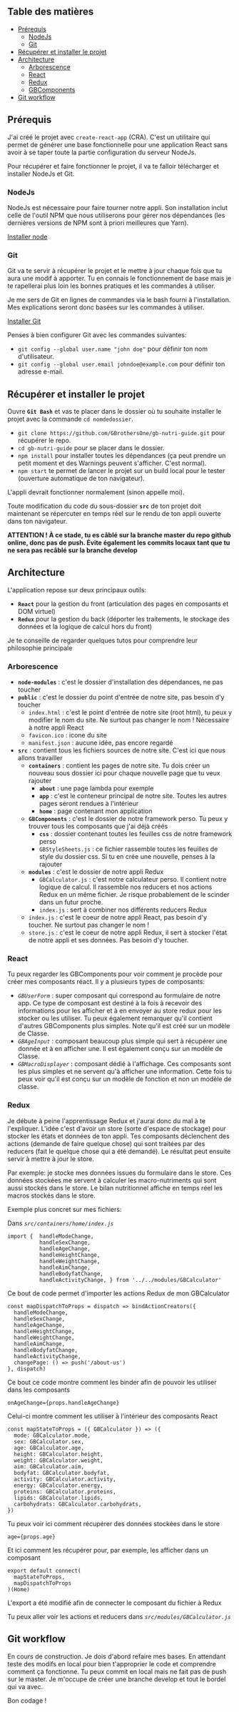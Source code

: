 ## Table des matières
- [Prérequis](#prérequis)
  - [NodeJs](#nodeJs)
  - [Git](#git)
- [Récupérer et installer le projet](#récupérer-et-installer-le-projet)
- [Architecture](#architecture)
  - [Arborescence](#arborescence)
  - [React](#react)
  - [Redux](#redux)
  - [GBComponents](#gbcomponents)
- [Git workflow](#git-workflow)

## Prérequis
J'ai créé le projet avec `create-react-app` (CRA).
C'est un utilitaire qui permet de générer une base fonctionnelle pour une application React sans avoir à se taper toute la partie configuration du serveur NodeJs. 

Pour récupérer et faire fonctionner le projet, il va te falloir télécharger et installer NodeJs et Git.

### NodeJs
NodeJs est nécessaire pour faire tourner notre appli.
Son installation inclut celle de l'outil NPM que nous utiliserons pour gérer nos dépendances (les dernières versions de NPM sont à priori meilleures que Yarn).

[Installer node](https://nodejs.org/en/)

### Git
Git va te servir à récupérer le projet et le mettre à jour chaque fois que tu aura une modif à apporter. Tu en connais le fonctionnement de base mais je te rapellerai plus loin les bonnes pratiques et les commandes à utiliser. 

Je me sers de Git en lignes de commandes via le bash fourni à l'installation. Mes explications seront donc basées sur les commandes à utiliser.

[Installer Git](https://git-scm.com/downloads)

Penses à bien configurer Git avec les commandes suivantes:

* `git config --global user.name "john doe"` pour définir ton nom d'utilisateur.
* `git config --global user.email johndoe@example.com` pour définir ton adresse e-mail.

## Récupérer et installer le projet
Ouvre **`Git Bash`** et vas te placer dans le dossier où tu souhaite installer le projet avec la commande `cd nomdedossier`.

* `git clone https://github.com/GBrothersOne/gb-nutri-guide.git` pour récupérer le repo.
* `cd gb-nutri-guide` pour se placer dans le dossier.
* `npm install` pour installer toutes les dépendances (ça peut prendre un petit moment et des Warnings peuvent s'afficher. C'est normal).
* `npm start` te permet de lancer le projet sur un build local pour le tester (ouverture automatique de ton navigateur).

L'appli devrait fonctionner normalement (sinon appelle moi). 

Toute modification du code du sous-dossier **`src`** de ton projet doit maintenant se répercuter en temps réel sur le rendu de ton appli ouverte dans ton navigateur.

**ATTENTION ! À ce stade, tu es câblé sur la branche master du repo github online, donc pas de push. Évite également les commits locaux tant que tu ne sera pas recâblé sur la branche develop**

## Architecture
L'application repose sur deux principaux outils:
* **`React`** pour la gestion du front (articulation des pages en composants et DOM virtuel)
* **`Redux`** pour la gestion du back (déporter les traitements, le stockage des données et la logique de calcul hors du front)

Je te conseille de regarder quelques tutos pour comprendre leur philosophie principale

### Arborescence
- **`node-modules`** : c'est le dossier d'installation des dépendances, ne pas toucher
- **`public`** : c'est le dossier du point d'entrée de notre site, pas besoin d'y toucher
  - `index.html` : c'est le point d'entrée de notre site (root html), tu peux y modifier le nom du site. Ne surtout pas changer le nom ! Nécessaire à notre appli React
  - `favicon.ico` : icone du site
  - `manifest.json` : aucune idée, pas encore regardé
- **`src`** : contient tous les fichiers sources de notre site. C'est ici que nous allons travailler
  - **`containers`** : contient les pages de notre site. Tu dois créer un nouveau sous dossier ici pour chaque nouvelle page que tu veux rajouter
    - **`about`** : une page lambda pour exemple
    - **`app`** : c'est le conteneur principal de notre site. Toutes les autres pages seront rendues à l'intérieur
    - **`home`** : page contenant mon application
  - **`GBComponents`** : c'est le dossier de notre framework perso. Tu peux y trouver tous les composants que j'ai déjà créés
    - **`css`** : dossier contenant toutes les feuilles css de notre framework perso
    - `GBStyleSheets.js` : ce fichier rassemble toutes les feuilles de style du dossier css. Si tu en crée une nouvelle, penses à la rajouter
  - **`modules`** : c'est le dossier de notre appli Redux
    - `GBCalculator.js` : c'est notre calculateur perso. Il contient notre logique de calcul. Il rassemble nos reducers et nos actions Redux en un même fichier. Je risque probablement de le scinder dans un futur proche.
    - `index.js` : sert à combiner nos différents reducers Redux
  - `index.js` : c'est le coeur de notre appli React, pas besoin d'y toucher. Ne surtout pas changer le nom !
  - `store.js` : c'est le coeur de notre appli Redux, il sert à stocker l'état de notre appli et ses données. Pas besoin d'y toucher.

### React
Tu peux regarder les GBComponents pour voir comment je procède pour créer mes composants réact.
Il y a plusieurs types de composants:

* *`GBUserForm`* : super composant qui correspond au formulaire de notre app. Ce type de composant est destiné à la fois à recevoir des informations pour les afficher et à en envoyer au store redux pour les stocker ou les utiliser. Tu peux également remarquer qu'il contient d'autres GBComponents plus simples. Note qu'il est créé sur un modèle de Classe.
* *`GBAgeInput`* : composant beaucoup plus simple qui sert à récupérer une donnée et à en afficher une. Il est également conçu sur un modèle de Classe.
* *`GBMacroDisplayer`* : composant dédié à l'affichage. Ces composants sont les plus simples et ne servent qu'à afficher une information. Cette fois tu peux voir qu'il est conçu sur un modèle de fonction et non un modèle de classe.

### Redux
Je débute à peine l'apprentissage Redux et j'aurai donc du mal à te l'expliquer. L'idée c'est d'avoir un store (sorte d'espace de stockage) pour stocker les états et données de ton appli.
Tes composants déclenchent des actions (demande de faire quelque chose) qui sont traitées par des reducers (fait le quelque chose qui a été demandé). Le résultat peut ensuite servir à mettre à jour le store.

Par exemple: je stocke mes données issues du formulaire dans le store. Ces données stockées me servent à calculer les macro-nutriments qui sont aussi stockés dans le store. Le bilan nutritionnel affiche en temps réel les macros stockés dans le store.

Exemple plus concret sur mes fichiers:

Dans *`src/containers/home/index.js`*
```
import {  handleModeChange,
          handleSexChange,
          handleAgeChange,
          handleHeightChange,
          handleWeightChange,
          handleAimChange,
          handleBodyfatChange,
          handleActivityChange, } from '../../modules/GBCalculator'
```
Ce bout de code permet d'importer les actions Redux de mon GBCalculator


```
const mapDispatchToProps = dispatch => bindActionCreators({
  handleModeChange,
  handleSexChange,
  handleAgeChange,
  handleHeightChange,
  handleWeightChange,
  handleAimChange,
  handleBodyfatChange,
  handleActivityChange,
  changePage: () => push('/about-us')
}, dispatch)
```
Ce bout ce code montre comment les binder afin de pouvoir les utiliser dans les composants


```
onAgeChange={props.handleAgeChange}
```
Celui-ci montre comment les utiliser à l'intérieur des composants React


```
const mapStateToProps = ({ GBCalculator }) => ({
  mode: GBCalculator.mode,
  sex: GBCalculator.sex,
  age: GBCalculator.age,
  height: GBCalculator.height,
  weight: GBCalculator.weight,
  aim: GBCalculator.aim,
  bodyfat: GBCalculator.bodyfat,
  activity: GBCalculator.activity,
  energy: GBCalculator.energy,
  proteins: GBCalculator.proteins,
  lipids: GBCalculator.lipids,
  carbohydrats: GBCalculator.carbohydrats,
})
```
Tu peux voir ici  comment récupérer des données stockées dans le store


```
age={props.age}
```
Et ici comment les récupérer pour, par exemple, les afficher dans un composant


```
export default connect(
  mapStateToProps,
  mapDispatchToProps
)(Home)
```
L'export a été modifié afin de connecter le composant du fichier à Redux

Tu peux aller voir les actions et reducers dans *`src/modules/GBCalculator.js`*

## Git workflow

En cours de construction.
Je dois d'abord refaire mes bases.
En attendant teste des modifs en local pour bien t'approprier le code et comprendre comment ça fonctionne. Tu peux commit en local mais ne fait pas de push sur le master. Je m'occupe de créer une branche develop et tout le bordel qui va avec.

Bon codage !
